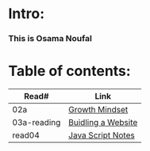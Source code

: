 # Intro:

### This is Osama Noufal



# Table of contents:

| Read# | Link |
| ------ |------- |
| 02a | [Growth Mindset](https://onoufal.github.io/reading-notes/read02) |
| 03a-reading | [Buidling a Website](https://onoufal.github.io/reading-notes/03a-reading) |
| read04 | [Java Script Notes](https://onoufal.github.io/reading-notes/read04)